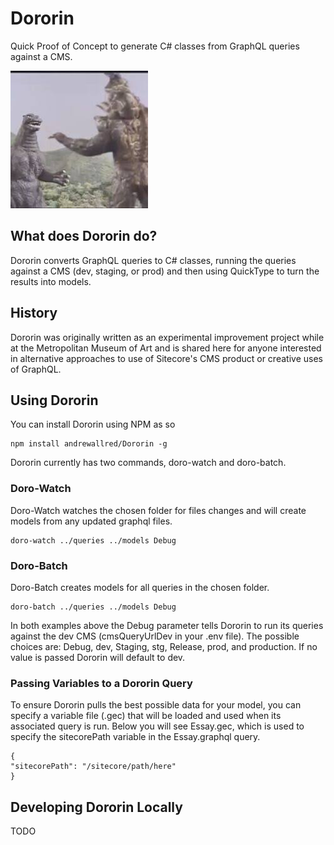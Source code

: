 # Dororin
 
Quick Proof of Concept to generate C# classes from GraphQL queries against a CMS.

![Dororin](dororin.jpeg)

## What does Dororin do?

Dororin converts GraphQL queries to C# classes, running the queries against a CMS (dev, staging, or prod) and then using QuickType to turn the results into models.

## History

Dororin was originally written as an experimental improvement project while at the Metropolitan Museum of Art and is shared here for anyone interested in alternative approaches to use of Sitecore's CMS product or creative uses of GraphQL.

## Using Dororin

You can install Dororin using NPM as so
```
npm install andrewallred/Dororin -g
```

Dororin currently has two commands, doro-watch and doro-batch.

### Doro-Watch
Doro-Watch watches the chosen folder for files changes and will create models from any updated graphql files.
```
doro-watch ../queries ../models Debug
```

### Doro-Batch
Doro-Batch creates models for all queries in the chosen folder.
```
doro-batch ../queries ../models Debug
```

In both examples above the Debug parameter tells Dororin to run its queries against the dev CMS (cmsQueryUrlDev in your .env file). The possible choices are: Debug, dev, Staging, stg, Release, prod, and production. If no value is passed Dororin will default to dev.

### Passing Variables to a Dororin Query

To ensure Dororin pulls the best possible data for your model, you can specify a variable file (.gec) that will be loaded and used when its associated query is run. Below you will see Essay.gec, which is used to specify the sitecorePath variable in the Essay.graphql query.

```
{
"sitecorePath": "/sitecore/path/here"
}
```

## Developing Dororin Locally

TODO
